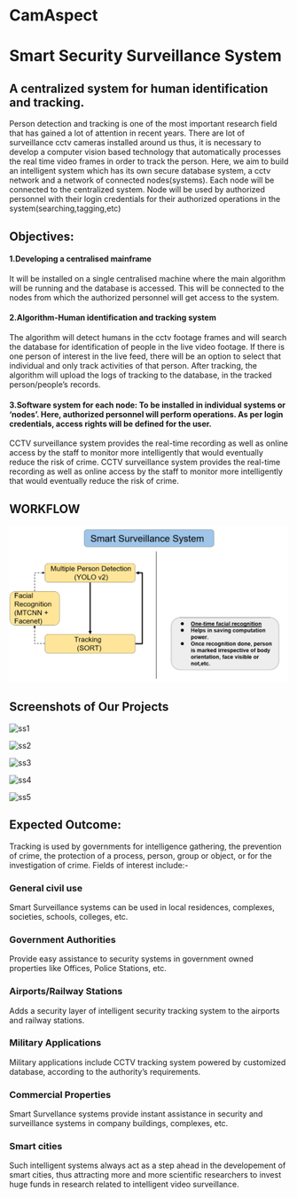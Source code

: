 # CamAspect
 # Smart Security Surveillance System
  ## A centralized system for human identification and tracking.
Person detection and tracking is one of the most important research field that has gained a lot of attention in recent years. There are lot of  surveillance cctv cameras installed around us thus, it is necessary to develop a computer vision based technology that automatically processes the real time video frames in order to track the person.
Here, we aim to build an intelligent system which has its own secure database system, a cctv network and a network of connected nodes(systems). Each node will be connected to the centralized system. Node will be used by authorized personnel with their login credentials for their authorized operations in the system(searching,tagging,etc)

  ## Objectives:
  #### 1.Developing a centralised mainframe
  It will be installed on a single centralised machine where the main algorithm will be running and the database is
  accessed. This will be connected to the nodes from which the authorized personnel will get access to the system.
  #### 2.Algorithm-Human identification and tracking system
The algorithm will detect humans in the cctv footage frames and will search the database for identification of people in the live video footage. If there is one person of interest in the live feed, there will be an option to select that individual and only track activities of that person. After tracking, the algorithm will upload the logs of tracking to the database, in the tracked person/people’s records.
  #### 3.Software system for each node: To be installed in individual systems or ‘nodes’. Here, authorized personnel will perform operations. As per login credentials, access rights will be defined for the user.
CCTV surveillance system provides the real-time recording as well as online access by the staff to  monitor  more intelligently that would eventually reduce the risk of crime.
 CCTV surveillance system provides the real-time recording as well as online access by the staff to  monitor  more intelligently that would eventually reduce the risk of crime.
  ## WORKFLOW 
  ![WORK FLOW](https://github.com/HackBMU/HackBMU2019_BitLords/blob/master/images/Screenshot%20(29).png)
 ## Screenshots of Our Projects
 ![ss1](https://github.com/sakshigupta1102/HackBMU2019_BitLords/blob/master/Screenshot%20(30).png)
 
 
 ![ss2](https://github.com/sakshigupta1102/HackBMU2019_BitLords/blob/master/Screenshot%20(34).png)
 
 
 ![ss3](https://github.com/sakshigupta1102/HackBMU2019_BitLords/blob/master/Screenshot%20(37).png)
 
 
 ![ss4](https://github.com/sakshigupta1102/HackBMU2019_BitLords/blob/master/Screenshot%20(39).png)
 

![ss5](https://github.com/sakshigupta1102/HackBMU2019_BitLords/blob/master/Screenshot%20(42).png)



## Expected Outcome:
Tracking is used by governments for intelligence gathering, the prevention of crime, the protection of a  process,  person,  group  or  object,  or  for  the investigation of  crime. Fields of interest include:-
### General  civil use
Smart Surveillance systems can be used in local residences, complexes, societies, schools, colleges, etc.
 ### Government Authorities
Provide easy assistance to security systems in government owned properties like Offices, Police Stations, etc.
### Airports/Railway Stations
Adds a security layer of intelligent security tracking system to the airports and railway stations.
### Military Applications
Military applications include CCTV tracking system powered by customized database, according to the authority’s requirements.
### Commercial Properties
Smart Survellance systems provide instant assistance in security and surveillance systems in company buildings, complexes, etc.
### Smart cities
Such intelligent systems always act as a step ahead in the developement of smart cities, thus attracting more and more scientific researchers to invest huge funds in research related to intelligent video surveillance.
